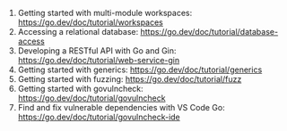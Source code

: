 1. Getting started with multi-module workspaces: https://go.dev/doc/tutorial/workspaces
2. Accessing a relational database: https://go.dev/doc/tutorial/database-access
3. Developing a RESTful API with Go and Gin: https://go.dev/doc/tutorial/web-service-gin
4. Getting started with generics: https://go.dev/doc/tutorial/generics
5. Getting started with fuzzing: https://go.dev/doc/tutorial/fuzz
6. Getting started with govulncheck: https://go.dev/doc/tutorial/govulncheck
7. Find and fix vulnerable dependencies with VS Code Go: https://go.dev/doc/tutorial/govulncheck-ide
